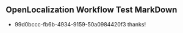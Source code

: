 ## OpenLocalization Workflow Test MarkDown
* 99d0bccc-fb6b-4934-9159-50a0984420f3 thanks!

<!--HONumber=Jul16_HO2-->


